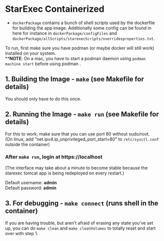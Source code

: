 # StarExec Containerized

- `dockerPackage` contains a
bunch of shell scripts used by the dockerfile for building the app image.
Additionally some config can be found in here for instance in `dockerPackage/configFiles` and `dockerPackage/allScripts/starexecScripts/overridesproperties.txt`.


To run, first make sure you have podman (or maybe docker will still work) installed on your system.<br>
**__NOTE__: On a mac, you have to start a podman daemon using
`podman machine start` before using podman .

## 1. Building the Image - `make` (see Makefile for details)
You should only have to do this once.
## 2. Running the Image - `make run` (see Makefile for details)
For this to work, make sure that you can use port 80 without sudo/root.<br>
(On linux, add "net.ipv4.ip_unprivileged_port_start=80" to `/etc/sysctl.conf` outside the container)



### After `make run`, login at https://localhost
(The interface may take about a minute to become stable because
the starexec tomcat app is being redeployed on every restart.)

Default username: **admin**<br>
Default password: **admin**


## 3. For debugging - `make connect` (runs shell in the container)
If you are having trouble, but aren't afraid of erasing any state you've
set up, you can do `make clean` and `make cleanVolumes` to totally reset
and start over with step 1.
